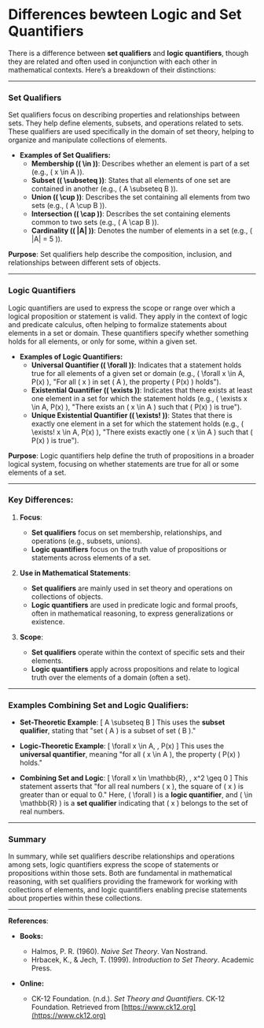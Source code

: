 # Differences bewteen Logic and Set Quantifiers

There is a difference between **set qualifiers** and **logic quantifiers**, though they are related and often used in conjunction with each other in mathematical contexts. Here’s a breakdown of their distinctions:

---

### **Set Qualifiers**
Set qualifiers focus on describing properties and relationships between sets. They help define elements, subsets, and operations related to sets. These qualifiers are used specifically in the domain of set theory, helping to organize and manipulate collections of elements.

- **Examples of Set Qualifiers:**
  - **Membership (\( \in \))**: Describes whether an element is part of a set (e.g., \( x \in A \)).
  - **Subset (\( \subseteq \))**: States that all elements of one set are contained in another (e.g., \( A \subseteq B \)).
  - **Union (\( \cup \))**: Describes the set containing all elements from two sets (e.g., \( A \cup B \)).
  - **Intersection (\( \cap \))**: Describes the set containing elements common to two sets (e.g., \( A \cap B \)).
  - **Cardinality (\( |A| \))**: Denotes the number of elements in a set (e.g., \( |A| = 5 \)).

**Purpose**: Set qualifiers help describe the composition, inclusion, and relationships between different sets of objects.

---

### **Logic Quantifiers**
Logic quantifiers are used to express the scope or range over which a logical proposition or statement is valid. They apply in the context of logic and predicate calculus, often helping to formalize statements about elements in a set or domain. These quantifiers specify whether something holds for all elements, or only for some, within a given set.

- **Examples of Logic Quantifiers:**
  - **Universal Quantifier (\( \forall \))**: Indicates that a statement holds true for all elements of a given set or domain (e.g., \( \forall x \in A, P(x) \), "For all \( x \) in set \( A \), the property \( P(x) \) holds").
  - **Existential Quantifier (\( \exists \))**: Indicates that there exists at least one element in a set for which the statement holds (e.g., \( \exists x \in A, P(x) \), "There exists an \( x \in A \) such that \( P(x) \) is true").
  - **Unique Existential Quantifier (\( \exists! \))**: States that there is exactly one element in a set for which the statement holds (e.g., \( \exists! x \in A, P(x) \), "There exists exactly one \( x \in A \) such that \( P(x) \) is true").

**Purpose**: Logic quantifiers help define the truth of propositions in a broader logical system, focusing on whether statements are true for all or some elements of a set.

---

### **Key Differences:**
1. **Focus**:
   - **Set qualifiers** focus on set membership, relationships, and operations (e.g., subsets, unions).
   - **Logic quantifiers** focus on the truth value of propositions or statements across elements of a set.

2. **Use in Mathematical Statements**:
   - **Set qualifiers** are mainly used in set theory and operations on collections of objects.
   - **Logic quantifiers** are used in predicate logic and formal proofs, often in mathematical reasoning, to express generalizations or existence.

3. **Scope**:
   - **Set qualifiers** operate within the context of specific sets and their elements.
   - **Logic quantifiers** apply across propositions and relate to logical truth over the elements of a domain (often a set).

---

### **Examples Combining Set and Logic Qualifiers**:

- **Set-Theoretic Example**:
  \[
  A \subseteq B
  \]
  This uses the **subset qualifier**, stating that "set \( A \) is a subset of set \( B \)."

- **Logic-Theoretic Example**:
  \[
  \forall x \in A, \, P(x)
  \]
  This uses the **universal quantifier**, meaning "for all \( x \in A \), the property \( P(x) \) holds."

- **Combining Set and Logic**:
  \[
  \forall x \in \mathbb{R}, \, x^2 \geq 0
  \]
  This statement asserts that "for all real numbers \( x \), the square of \( x \) is greater than or equal to 0." Here, \( \forall \) is a **logic quantifier**, and \( \in \mathbb{R} \) is a **set qualifier** indicating that \( x \) belongs to the set of real numbers.

---

### **Summary**
In summary, while set qualifiers describe relationships and operations among sets, logic quantifiers express the scope of statements or propositions within those sets. Both are fundamental in mathematical reasoning, with set qualifiers providing the framework for working with collections of elements, and logic quantifiers enabling precise statements about properties within these collections.

---

**References**:

* **Books:**
    - Halmos, P. R. (1960). *Naive Set Theory*. Van Nostrand.
    - Hrbacek, K., & Jech, T. (1999). *Introduction to Set Theory*. Academic Press.

* **Online:**
    - CK-12 Foundation. (n.d.). *Set Theory and Quantifiers*. CK-12 Foundation. Retrieved from [https://www.ck12.org](https://www.ck12.org)